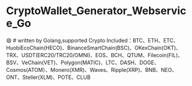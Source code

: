 # CryptoWallet_Generator_Webservice_Go
:smile: # written by Golang,supported Crypto Included：BTC、ETH、ETC、HuobiEcoChain(HECO)、BinanceSmartChain(BSC)、OKexChain(OKT)、 TRX、USDT(ERC20/TRC20/OMNI)、EOS、BCH、QTUM、Filecoin(FIL)、BSV、VeChain(VET)、Polygon(MATIC)、LTC、DASH、DOGE、 Cosmos(ATOM）、Monero(XMR)、Waves、Ripple(XRP)、BNB、NEO、ONT、Steller(XLM)、POTE、CLUB
